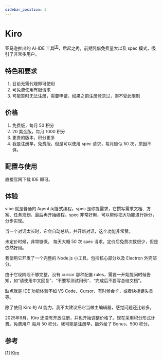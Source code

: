 ```yaml
---
sidebar_position: 3
---
```


# Kiro

亚马逊推出的 AI-IDE 工具<sup>[[1]](#参考)</sup>，后起之秀，前期凭借免费量大以及 spec 模式，吸引了非常多用户。

## 特色和要求

1. 目前无需代理即可使用
2. 可免费使用有限请求
3. 可能暂时无法注册，需要申请。如果之前注册登录过，则不受此限制

## 价格

1. 免费版，每月 50 积分
2. 20 美金版，每月 1000 积分
3. 更贵的版本，积分更多
4. 我是注册早，免费版，但是可以使用 spec 请求，每月疑似 50 次，原因不详。

## 配置与使用

直接官网下载 IDE 即可。

## 体验

vibe 就是普通的 Agent 问答式编程，spec 是你提需求，它撰写需求文档、方案、任务规划，最后再开始编程。spec 非常好用，可以帮你把大功能进行拆分，分步实现。

当一个对话太长时，它会自动总结，并开新对话，这个功能非常赞。

未定价时候，非常慷慨， 每天大概 50 次 spec 请求。定价后免费次数很少，但是依然好用。

我使用它开发了一个完整的 Node.js 小工具，包括核心部分以及 Electron 外壳部分。

由于它现阶段不够完整，没有 cursor 那种配置 rules，需要一开始提问时候告知，如“请使用中文回复”、“不要写测试用例”、“完成后不要写总结文档”。

缺点就是 IDE 功能体验不如 VS Code、Cursor，有时候会卡，或者快捷键失灵等。

除了使用 Kiro 的 AI 能力，我不太建议把它当做主编辑器，感觉问题还比较多。

2025年9月，Kiro 还没有开放注册，并也开始调整价格了。现在采用积分形式计费。免费用户 每月 50 积分。我可能是注册早，额外给了 Bonus，500 积分。

## 参考

[1]&nbsp;[Kiro](https://kiro.dev)
